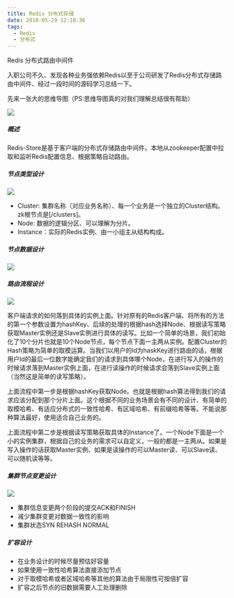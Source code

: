 ```yaml
---
title: Redis 分布式存储
date: 2018-05-29 12:18:36
tags:
  - Redis
  - 分布式
---
```

Redis 分布式路由中间件

入职公司不久、发现各种业务强依赖Redis以至于公司研发了Redis分布式存储路由中间件、经过一段时间的源码学习总结一下。

先来一张大的思维导图（PS:思维导图真的对我们理解总结很有帮助）

![](/img/Redis分布式.png)

##### 概述
Redis-Store是基于客户端的分布式存储路由中间件。本地从zookeeper配置中拉取和监听Redis配置信息、根据策略自动路由。

##### 节点类型设计
![](/img/zknode.png)


* Cluster:  集群名称（对应业务名称）、每一个业务是一个独立的Cluster结构。zk根节点是[/clusters]。
* Node:     数据的逻辑分区、可以理解为分片。
* Instance：实际的Redis实例、由一小组主从结构构成。

##### 节点数据设计

![](/img/uml.png)

##### 路由流程设计
![](/img/flow.png)

客户端请求的如何落到具体的实例上面。针对原有的Redis客户端、将所有的方法的第一个参数设置为hashKey、后续的处理的根据hash选择Node、根据读写策略获取Master实例还是Slave实例进行具体的读写。比如一个简单的场景，我们初始化了10个分片也就是10个Node节点，每个节点下面一主两从实例。配置Cluster的Hash策略为简单的取模运算。当我们以用户的Id为haskKey进行路由的话，根据用户Id的最后一位数字能确定我们的请求到具体哪个Node，在进行写入的操作的时候请求落到Master实例上面，在进行读操作的时候请求会落到Slave实例上面（当然这是简单的读写策略）。

上面流程中第一步是根据hashKey获取Node。也就是根据hash算法得到我们的请求应该分配到那个分片上面。这个根据不同的业务场景会有不同的设计、有简单的取模哈希、有适应分布式的一致性哈希、有区域哈希、有前缀哈希等等。不能说那种算法最好，使用适合自己业务的。

上面流程中第二步是根据读写策略获取具体的Instance了。一个Node下面是一个小的实例集群，根据自己的业务的需求可以自定义，一般的都是一主两从。如果是写入操作的话获取Master实例、如果是读操作的可以Master读、可以Slave读、可以随机读等等。

##### 集群节点变更设计

![](/img/rehash.png)

* 集群信息变更两个阶段的提交ACK和FINISH
* 减少集群变更对数据一致性的影响
* 集群状态SYN REHASH NORMAL

##### 扩容设计

* 在业务设计的时候尽量预估好容量
* 如果使用一致性哈希算法直接添加节点
* 对于取模哈希或者区域哈希等其他的算法由于局限性可按倍扩容
* 扩容之后节点的旧数据需要人工处理删除
